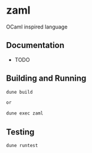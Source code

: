# zaml

OCaml inspired language

## Documentation

- TODO

## Building and Running

```bash
dune build

or

dune exec zaml
```

## Testing

```bash
dune runtest
```
